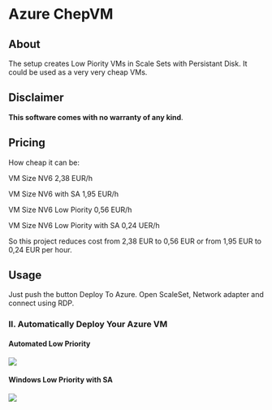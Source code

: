 # Azure ChepVM
## About
The setup creates Low Piority VMs in Scale Sets with Persistant Disk. It could be used as a very very cheap VMs.

## Disclaimer
**This software comes with no warranty of any kind**.

## Pricing

How cheap it can be:

VM Size NV6	                      2,38  EUR/h

VM Size NV6 with SA	              1,95  EUR/h

VM Size NV6 Low Piority	          0,56  EUR/h

VM Size NV6 Low Piority with SA	  0,24  UER/h


So this project reduces cost from 2,38 EUR to 0,56 EUR or from 1,95 EUR to 0,24 EUR per hour.



## Usage
Just push the button Deploy To Azure.
Open ScaleSet, Network adapter and connect using RDP.

### II. Automatically Deploy Your Azure VM
#### Automated Low Priority
<a href="https://portal.azure.com/#create/Microsoft.Template/uri/https%3A%2F%2Fraw.githubusercontent.com%2FMariuszFerdyn%2Fazure-cheapVM%2Fmaster%2FStandard.json" target="_blank">
    <img src="http://azuredeploy.net/deploybutton.png"/>
</a>

#### Windows Low Priority with SA
<a href="https://portal.azure.com/#create/Microsoft.Template/uri/https%3A%2F%2Fraw.githubusercontent.com%2FMariuszFerdyn%2Fazure-cheapVM%2Fmaster%2FWindows2016LowPriorityAzureHibridLicense.json" target="_blank">
    <img src="http://azuredeploy.net/deploybutton.png"/>
</a>

